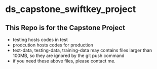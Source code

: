 # ds_capstone_swiftkey_project

## This Repo is for the Capstone Project 
- testing hosts codes in test
- prodcution hosts codes for production
- text-data, testing-data, training-data may contains files larger than 100MB, so they are ignored by the git push command
- if you need these above files, please contact me.
